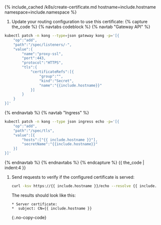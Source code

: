 
{% include_cached /k8s/create-certificate.md hostname=include.hostname namespace=include.namespace %}

1. Update your routing configuration to use this certificate:
 {% capture the_code %}
{% navtabs codeblock %}
{% navtab "Gateway API" %}
```bash
kubectl patch -n kong --type=json gateway kong -p='[{
    "op":"add",
    "path":"/spec/listeners/-",
    "value":{
        "name":"proxy-ssl",
        "port":443,
        "protocol":"HTTPS",
        "tls":{
            "certificateRefs":[{
                "group":"",
                "kind":"Secret",
                "name":"{{include.hostname}}"
            }]
        }
    }
}]'

```
{% endnavtab %}
{% navtab "Ingress" %}
```bash
kubectl patch -n kong --type json ingress echo -p='[{
    "op":"add",
	"path":"/spec/tls",
	"value":[{
        "hosts":["{{ include.hostname }}"],
		"secretName":"{{include.hostname}}"
    }]
}]'
```
{% endnavtab %}
{% endnavtabs %}
{% endcapture %}
{{ the_code | indent:4 }}

1. Send requests to verify if the configured certificate is served:

    ```bash
    curl -ksv https://{{ include.hostname }}/echo --resolve {{ include.hostname }}:443:$PROXY_IP 2>&1 | grep -A1 "certificate:"
    ```
    The results should look like this:
    ```text
    * Server certificate:
    *  subject: CN={{ include.hostname }}
    ```
    {:.no-copy-code}